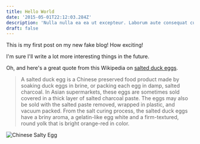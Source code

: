 ```yaml
---
title: Hello World
date: '2015-05-01T22:12:03.284Z'
description: 'Nulla nulla ea ea ut excepteur. Laborum aute consequat cupidatat aute pariatur amet ad sint ex pariatur duis proident eiusmod mollit. Ullamco cupidatat sit sit voluptate eiusmod sint qui laboris cupidatat est duis pariatur irure.'
draft: false
---
```


This is my first post on my new fake blog! How exciting!

I'm sure I'll write a lot more interesting things in the future.

Oh, and here's a great quote from this Wikipedia on
[salted duck eggs](http://en.wikipedia.org/wiki/Salted_duck_egg).

> A salted duck egg is a Chinese preserved food product made by soaking duck
> eggs in brine, or packing each egg in damp, salted charcoal. In Asian
> supermarkets, these eggs are sometimes sold covered in a thick layer of salted
> charcoal paste. The eggs may also be sold with the salted paste removed,
> wrapped in plastic, and vacuum packed. From the salt curing process, the
> salted duck eggs have a briny aroma, a gelatin-like egg white and a
> firm-textured, round yolk that is bright orange-red in color.

![Chinese Salty Egg](./salty_egg.jpg)
